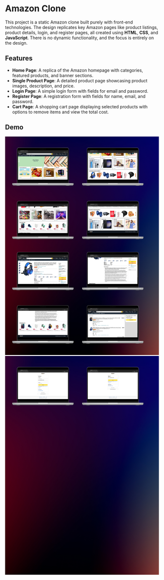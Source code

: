 # Amazon Clone 

This project is a static Amazon clone built purely with front-end technologies. The design replicates key Amazon pages like product listings, product details, login, and register pages, all created using **HTML**, **CSS**, and **JavaScript**. There is no dynamic functionality, and the focus is entirely on the design.

## Features

- **Home Page**: A replica of the Amazon homepage with categories, featured products, and banner sections.
- **Single Product Page**: A detailed product page showcasing product images, description, and price.
- **Login Page**: A simple login form with fields for email and password.
- **Register Page**: A registration form with fields for name, email, and password.
- **Cart Page**: A shopping cart page displaying selected products with options to remove items and view the total cost.

## Demo

![Amazon Clone Image](https://github.com/BGWEB08/README.md-IMAGES/blob/main/Web%20Design/Amazon%20Clone/amazonclone-img.png?raw=true)
![Amazon Clone Image](https://github.com/BGWEB08/README.md-IMAGES/blob/main/Web%20Design/Amazon%20Clone/amazonclone-img-2.png?raw=true)
